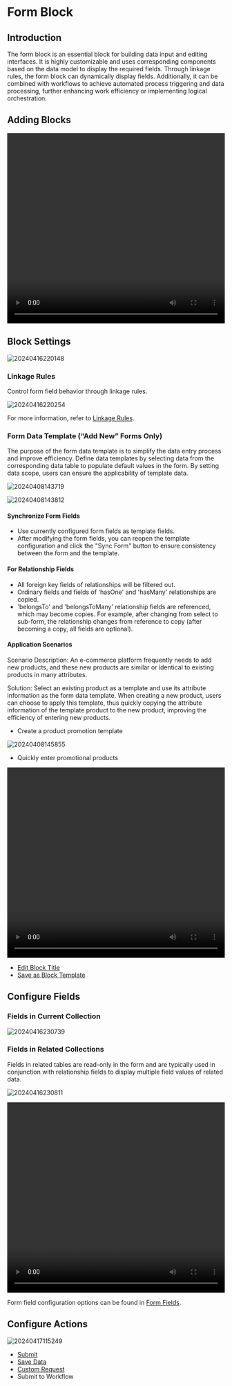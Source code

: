 # Form Block

## Introduction

The form block is an essential block for building data input and editing interfaces. It is highly customizable and uses corresponding components based on the data model to display the required fields. Through linkage rules, the form block can dynamically display fields. Additionally, it can be combined with workflows to achieve automated process triggering and data processing, further enhancing work efficiency or implementing logical orchestration.

## Adding Blocks

<video width="100%" height="440" controls>
      <source src="https://nocobase-docs.oss-cn-beijing.aliyuncs.com/20240416215917.mp4" type="video/mp4">
</video>

## Block Settings

![20240416220148](https://nocobase-docs.oss-cn-beijing.aliyuncs.com/20240416220148.png)

### Linkage Rules

Control form field behavior through linkage rules.

![20240416220254](https://nocobase-docs.oss-cn-beijing.aliyuncs.com/20240416220254.png)

For more information, refer to [Linkage Rules](/handbook/ui/blocks/block-settings/linkage-rule).

### Form Data Template (“Add New” Forms Only)

The purpose of the form data template is to simplify the data entry process and improve efficiency. Define data templates by selecting data from the corresponding data table to populate default values in the form. By setting data scope, users can ensure the applicability of template data.

![20240408143719](https://nocobase-docs.oss-cn-beijing.aliyuncs.com/20240408143719.png)

![20240408143812](https://nocobase-docs.oss-cn-beijing.aliyuncs.com/20240408143812.png)

#### Synchronize Form Fields

- Use currently configured form fields as template fields.
- After modifying the form fields, you can reopen the template configuration and click the "Sync Form" button to ensure consistency between the form and the template.

#### For Relationship Fields

- All foreign key fields of relationships will be filtered out.
- Ordinary fields and fields of 'hasOne' and 'hasMany' relationships are copied.
- 'belongsTo' and 'belongsToMany' relationship fields are referenced, which may become copies. For example, after changing from select to sub-form, the relationship changes from reference to copy (after becoming a copy, all fields are optional).

#### Application Scenarios

Scenario Description: An e-commerce platform frequently needs to add new products, and these new products are similar or identical to existing products in many attributes.

Solution: Select an existing product as a template and use its attribute information as the form data template. When creating a new product, users can choose to apply this template, thus quickly copying the attribute information of the template product to the new product, improving the efficiency of entering new products.

- Create a product promotion template

![20240408145855](https://nocobase-docs.oss-cn-beijing.aliyuncs.com/20240408145855.png)

- Quickly enter promotional products

<video width="100%" height="440" controls>
      <source src="https://nocobase-docs.oss-cn-beijing.aliyuncs.com/20240408150250.mp4" type="video/mp4">
</video>

- [Edit Block Title](/handbook/ui/blocks/block-settings/block-title)
- [Save as Block Template](/handbook/ui/blocks/block-settings/block-template)

## Configure Fields

### Fields in Current Collection

![20240416230739](https://nocobase-docs.oss-cn-beijing.aliyuncs.com/20240416230739.png)

### Fields in Related Collections

Fields in related tables are read-only in the form and are typically used in conjunction with relationship fields to display multiple field values of related data.

![20240416230811](https://nocobase-docs.oss-cn-beijing.aliyuncs.com/20240416230811.png)

<video width="100%" height="440" controls>
      <source src="https://nocobase-docs.oss-cn-beijing.aliyuncs.com/20240416231152.mp4" type="video/mp4">
</video>

Form field configuration options can be found in [Form Fields](/handbook/ui/fields/generic/form-item).

## Configure Actions

![20240417115249](https://nocobase-docs.oss-cn-beijing.aliyuncs.com/20240417115249.png)

- [Submit](/handbook/ui/actions/types/submit)
- [Save Data](/handbook/ui/actions/types/save-record)
- [Custom Request](/handbook/action-custom-request)
- Submit to Workflow